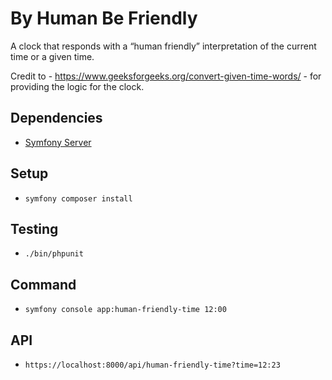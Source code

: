 # By Human Be Friendly

A clock that responds with a “human friendly” interpretation of the current time or a given time.

Credit to - https://www.geeksforgeeks.org/convert-given-time-words/ - for providing the logic for the clock.

## Dependencies

 - [Symfony Server](https://symfony.com/doc/current/setup/symfony_server.html)

## Setup

- `symfony composer install`

## Testing

- `./bin/phpunit`

## Command

- `symfony console app:human-friendly-time 12:00`

## API

- `https://localhost:8000/api/human-friendly-time?time=12:23`
